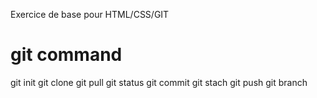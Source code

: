 Exercice de base pour HTML/CSS/GIT

# git command

git init
git clone
git pull
git status
git commit
git stach
git push
git branch

